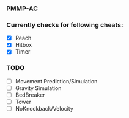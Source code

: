 ### PMMP-AC

### Currently checks for following cheats:

- [X] Reach
- [X] Hitbox
- [X] Timer

### TODO

- [ ] Movement Prediction/Simulation
- [ ] Gravity Simulation
- [ ] BedBreaker
- [ ] Tower
- [ ] NoKnockback/Velocity